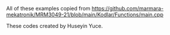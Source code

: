 All of these examples copied from https://github.com/marmara-mekatronik/MRM3049-21/blob/main/Kodlar/Functions/main.cpp

These codes created by Huseyin Yuce.